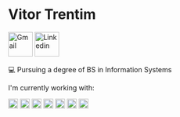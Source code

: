 # Vitor Trentim

<div style="displey:flex;">
    <a href="mailto:vitor.trentim@gmail.com"><img height="50" src="https://cdn.onlinewebfonts.com/svg/img_432958.png" alt="Gmail" title="Gmail"></a> <a href="https://br.linkedin.com/in/vitor-trentim" target="_blank"><img height="50" src="https://cdn.onlinewebfonts.com/svg/img_24845.png" alt="Linkedin" title="Linkedin"></a>
</div>

:computer:  Pursuing a degree of BS in Information Systems

I'm currently working with:

<img height="20" src="https://seeklogo.com/images/D/django-logo-4C5ECF7036-seeklogo.com.png" alt="Django" title="Django"> <img height="20" src="https://upload.wikimedia.org/wikipedia/commons/thumb/c/c3/Python-logo-notext.svg/1024px-Python-logo-notext.svg.png" alt="Python" title="Python"> <img height="20" src="https://upload.wikimedia.org/wikipedia/commons/thumb/a/a7/React-icon.svg/2300px-React-icon.svg.png"> <img height="20" src="https://cdn.iconscout.com/icon/free/png-256/javascript-2752148-2284965.png" alt="React" title="React"> <img height="20" src="https://upload.wikimedia.org/wikipedia/commons/thumb/6/61/HTML5_logo_and_wordmark.svg/2048px-HTML5_logo_and_wordmark.svg.png" alt="HTML" title="HTML"> <img height="20" src="https://upload.wikimedia.org/wikipedia/commons/thumb/d/d5/CSS3_logo_and_wordmark.svg/1452px-CSS3_logo_and_wordmark.svg.png" alt="CSS" title="CSS"> <img height="20" src="https://upload.wikimedia.org/wikipedia/commons/thumb/3/3b/PHP_Logo%2C_text_only.svg/2560px-PHP_Logo%2C_text_only.svg.png" alt="PHP" title="PHP">